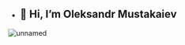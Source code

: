 - <h2>👋 Hi, I’m Oleksandr Mustakaiev</h2>

<!---
OleksandrMustakaiev/OleksandrMustakaiev is a ✨ special ✨ repository because its `README.md` (this file) appears on your GitHub profile.
You can click the Preview link to take a look at your changes.
--->
![unnamed](https://user-images.githubusercontent.com/91547842/203771344-9ecb953d-9cfa-45a4-9477-079aa844ff20.png)
